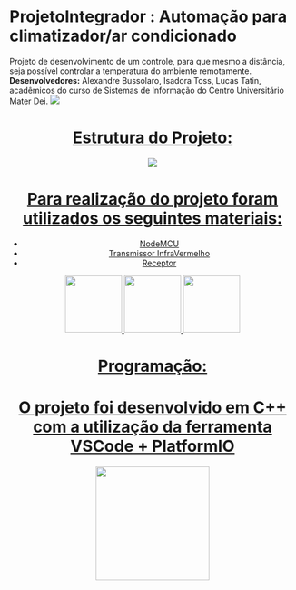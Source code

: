 # ProjetoIntegrador : Automação para climatizador/ar condicionado
Projeto de desenvolvimento de um controle, para que mesmo a distância, seja possível controlar a temperatura do ambiente remotamente.
**Desenvolvedores:** Alexandre Bussolaro, Isadora Toss, Lucas Tatin, acadêmicos do curso de Sistemas de Informação do Centro Universitário Mater Dei.
<img src="https://uploaddeimagens.com.br/images/004/254/411/full/WhatsApp_Image_2022-12-08_at_21.58.05.jpeg?1670547525" />
<div align = center>
    <a href='https://github.com/isadoratoss/Proj-Int-IV'>
    

# Estrutura do Projeto:

<img src="https://uploaddeimagens.com.br/images/004/254/384/full/img%281%29.jpeg?1670546281" />

# Para realização do projeto foram utilizados os seguintes materiais:
- NodeMCU
- Transmissor InfraVermelho
- Receptor
<div align = center>
    <a href='https://github.com/isadoratoss/Proj-Int-IV'>

<img height="100em" src='https://images.tcdn.com.br/img/img_prod/751846/modulo_wifi_esp8266_nodemcu_v3_1435_1_20201202141157.jpg'  />
<img height="100em" src='https://cf.shopee.com.br/file/aadcdc48c6d61c4d569f6d5cd8a6b086'  />
<img height="100em" src='https://cdn.awsli.com.br/600x700/468/468162/produto/59119926/339baf2732.jpg'  />

# Programação:
# O projeto foi desenvolvido em C++ com a utilização da ferramenta VSCode + PlatformIO
<img height="200em" src='https://diyprojects.io/media/2020/08/install-platformio-vscode-discover-1536x864-1.jpg'  />

<div align = center>
    <a href='https://github.com/isadoratoss/Proj-Int-IV'>
